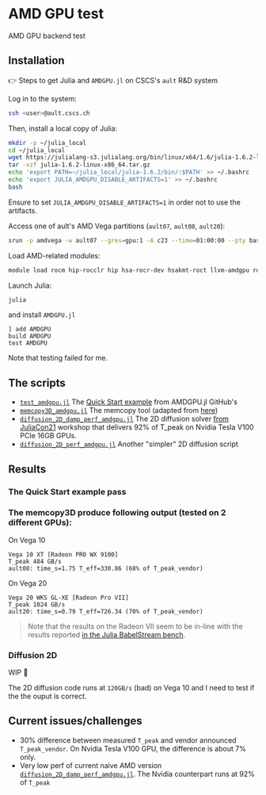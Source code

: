 # AMD GPU test
AMD GPU backend test

## Installation
👉 Steps to get Julia and `AMDGPU.jl` on CSCS's `ault` R&D system

Log in to the system:
```sh
ssh <user>@ault.cscs.ch
```
Then, install a local copy of Julia:
```sh
mkdir -p ~/julia_local
cd ~/julia_local
wget https://julialang-s3.julialang.org/bin/linux/x64/1.6/julia-1.6.2-linux-x86_64.tar.gz
tar -xzf julia-1.6.2-linux-x86_64.tar.gz
echo 'export PATH=~/julia_local/julia-1.6.2/bin/:$PATH' >> ~/.bashrc
echo 'export JULIA_AMDGPU_DISABLE_ARTIFACTS=1' >> ~/.bashrc
bash
```
Ensure to set `JULIA_AMDGPU_DISABLE_ARTIFACTS=1` in order not to use the artifacts.

Access one of ault's AMD Vega partitions (`ault07`, `ault08`, `ault20`):
```sh
srun -p amdvega -w ault07 --gres=gpu:1 -A c23 --time=01:00:00 --pty bash
```

Load AMD-related modules:
```sh
module load rocm hip-rocclr hip hsa-rocr-dev hsakmt-roct llvm-amdgpu rocm-cmake rocminfo roctracer-dev-api
```
Launch Julia:
```sh
julia
```
and install `AMDGPU.jl`
```julia-repl
] add AMDGPU
build AMDGPU
test AMDGPU
```
Note that testing failed for me.


## The scripts
* [`test_amdgpu.jl`](scripts/test_amdgpu.jl) The [Quick Start example](https://amdgpu.juliagpu.org/stable/quickstart/) from AMDGPU.jl GitHub's
* [`memcopy3D_amdgpu.jl`](scripts/memcopy3D_amdgpu.jl) The memcopy tool (adapted from [here](https://github.com/luraess/parallel-gpu-workshop-JuliaCon21/blob/main/extras/memcopy3D.jl))
* [`diffusion_2D_damp_perf_amdgpu.jl`](scripts/diffusion_2D_damp_perf_amdgpu.jl) The 2D diffusion solver [from JuliaCon21](https://github.com/luraess/parallel-gpu-workshop-JuliaCon21#gpu-implementation) workshop that delivers 92% of T_peak on Nvidia Tesla V100 PCIe 16GB GPUs.
* [`diffusion_2D_perf_amdgpu.jl`](scripts/diffusion_2D_perf_amdgpu.jl) Another "simpler" 2D diffusion script

## Results
### The Quick Start example pass

### The memcopy3D produce following output (tested on 2 different GPUs):

On Vega 10
```
Vega 10 XT [Radeon PRO WX 9100]
T_peak 484 GB/s
ault08: time_s=1.75 T_eff=330.86 (68% of T_peak_vendor)
```

On Vega 20
```
Vega 20 WKS GL-XE [Radeon Pro VII]
T_peak 1024 GB/s
ault20: time_s=0.79 T_eff=726.34 (70% of T_peak_vendor)
```
> Note that the results on the Radeon VII seem to be in-line with the results reported [in the Julia BabelStream bench](https://github.com/UoB-HPC/BabelStream/pull/106#issuecomment-897621652).

### Diffusion 2D

WIP 🚧

The 2D diffusion code runs at `120GB/s` (bad) on Vega 10 and I need to test if the the ouput is correct.

## Current issues/challenges
- 30% difference between measured `T_peak` and vendor announced `T_peak_vendor`. On Nvidia Tesla V100 GPU, the difference is about 7% only.
- Very low perf of current naive AMD version [`diffusion_2D_damp_perf_amdgpu.jl`](scripts/diffusion_2D_damp_perf_amdgpu.jl). The Nvidia counterpart runs at 92% of `T_peak`
